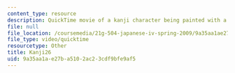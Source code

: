 ```yaml
---
content_type: resource
description: QuickTime movie of a kanji character being painted with a brush.
file: null
file_location: /coursemedia/21g-504-japanese-iv-spring-2009/9a35aa1ae27ba5102ac23cdf9bfe9af5_Kanji26.mov
file_type: video/quicktime
resourcetype: Other
title: Kanji26
uid: 9a35aa1a-e27b-a510-2ac2-3cdf9bfe9af5
---
```


